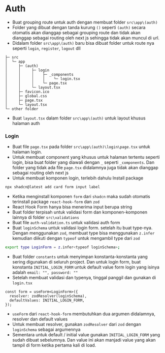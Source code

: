 # Auth

- Buat grouping route untuk auth dengan membuat folder `src\app\(auth)`
- Folder yang dibuat dengan tanda kurung `()` seperti `(auth)` secara otomatis akan dianggap sebagai grouping route dan tidak akan dianggap sebagai routing oleh next js sehingga tidak akan muncul di url.
- Didalam folder `src\app\(auth)` baru bisa dibuat folder untuk route nya seperti `login`, `register`, `logout` dll

```
├─ src
│  └─ app
│     ├─ (auth)
│     │     ├─ login
│     │     │    ├─ _components
│     │     │    │    └─ login.tsx
│     │     │    └─ page.tsx
│     │     └─ layout.tsx
│     ├─ favicon.ico
│     ├─ global.css
│     ├─ page.tsx
│     └─ layout.tsx
└─ other folder
```

- Buat `layout.tsx` dalam folder `src\app\(auth)` untuk layout khusus halaman auth

### Login

- Buat file `page.tsx` pada folder `src\app\(auth)\login\page.tsx` untuk halaman login.
- Untuk membuat component yang khusus untuk halaman tertentu seperti login, bisa buat folder yang diawali dengan `_` seperti `_components`. Dan folder yang tidak ada file `page.tsx` didalamnya juga tidak akan dianggap sebagai routing oleh next js
- Untuk membuat komponen login, terlebih dahulu Install package

```bash
npx shadcn@latest add card form input label
```

- Ketika menginstall komponen `form` dari `shadcn` maka sudah otomatis terinstall package `react-hook-form` dan `zod`
- React Hook Form hanya bisa menerima input berupa string
- Buat folder terpisah untuk validasi form dan komponen-komponen lainnya di folder `src\validations`
- Buat file `auth-validation.ts` untuk validasi auth form
- Buat `loginSchema` untuk validasi login form. setelah itu buat type-nya. Dengan menggunakan `zod`, membuat type bisa menggunakan `z.infer` kemudian diikuti dengan `typeof` untuk mengambil type dari `zod`

```bash
export type LoginForm = z.infer<typeof loginSchema>;
```

- Buat folder `constants` untuk menyimpan konstanta-konstanta yang sering digunakan di seluruh project. Dan untuk login form, buat konstanta `INITIAL_LOGIN_FORM` untuk default value form login yang isinya adalah `email: "", password: ""`
- Setelah membuat validasi dan typenya, tinggal panggil dan gunakan di `login.tsx`

```tsx
const form = useForm<LoginForm>({
  resolver: zodResolver(loginSchema),
  defaultValues: INITIAL_LOGIN_FORM,
});
```

- `useForm` dari `react-hook-form` membutuhkan dua argumen didalamnya, resolver dan default values
- Untuk membuat resolver, gunakan `zodResolver` dari `zod` dengan `loginSchema` sebagai argumennya
- Sementara untuk default / initial value gunakan `INITIAL_LOGIN_FORM` yang sudah dibuat sebelumnya. Dan value ini akan manjadi value yang akan tampil di form ketika pertama kali di load.
